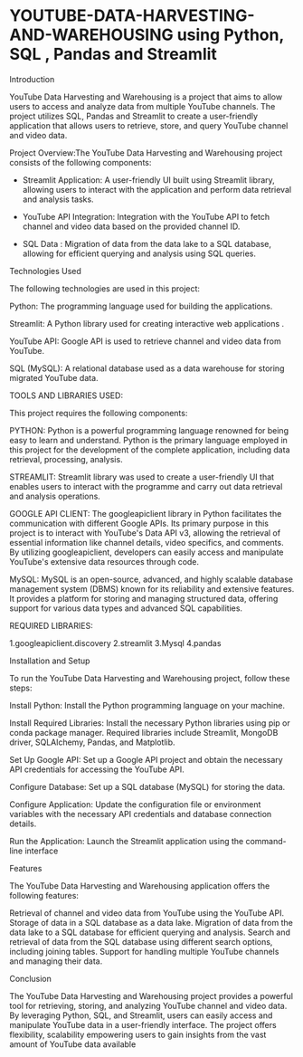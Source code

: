 # YOUTUBE-DATA-HARVESTING-AND-WAREHOUSING using Python, SQL , Pandas and Streamlit

Introduction

YouTube Data Harvesting and Warehousing is a project that aims to allow users to access and analyze data from multiple YouTube channels. The project utilizes SQL, Pandas and Streamlit to create a user-friendly application that allows users to retrieve, store, and query YouTube channel and video data.

Project Overview:The YouTube Data Harvesting and Warehousing project consists of the following components:

* Streamlit Application: A user-friendly UI built using Streamlit library, allowing users to interact with the application and perform data retrieval and analysis tasks.

* YouTube API Integration: Integration with the YouTube API to fetch channel and video data based on the provided channel ID.

* SQL Data : Migration of data from the data lake to a SQL database, allowing for efficient querying and analysis using SQL queries.

Technologies Used

The following technologies are used in this project:

Python: The programming language used for building the applications.

Streamlit: A Python library used for creating interactive web applications .

YouTube API: Google API is used to retrieve channel and video data from YouTube.

SQL (MySQL): A relational database used as a data warehouse for storing migrated YouTube data.

TOOLS AND LIBRARIES USED:

This project requires the following components:

PYTHON: Python is a powerful programming language renowned for being easy to learn and understand. Python is the primary language employed in this project for the development of the complete application, including data retrieval, processing, analysis.

STREAMLIT: Streamlit library was used to create a user-friendly UI that enables users to interact with the programme and carry out data retrieval and analysis operations.

GOOGLE API CLIENT: The googleapiclient library in Python facilitates the communication with different Google APIs. Its primary purpose in this project is to interact with YouTube's Data API v3, allowing the retrieval of essential information like channel details, video specifics, and comments. By utilizing googleapiclient, developers can easily access and manipulate YouTube's extensive data resources through code.

MySQL: MySQL is an open-source, advanced, and highly scalable database management system (DBMS) known for its reliability and extensive features. It provides a platform for storing and managing structured data, offering support for various data types and advanced SQL capabilities.

REQUIRED LIBRARIES:

1.googleapiclient.discovery
2.streamlit
3.Mysql
4.pandas

Installation and Setup

To run the YouTube Data Harvesting and Warehousing project, follow these steps:

Install Python: Install the Python programming language on your machine.

Install Required Libraries: Install the necessary Python libraries using pip or conda package manager. Required libraries include Streamlit, MongoDB driver, SQLAlchemy, Pandas, and Matplotlib.

Set Up Google API: Set up a Google API project and obtain the necessary API credentials for accessing the YouTube API.

Configure Database: Set up a  SQL database (MySQL) for storing the data.

Configure Application: Update the configuration file or environment variables with the necessary API credentials and database connection details.

Run the Application: Launch the Streamlit application using the command-line interface

Features

The YouTube Data Harvesting and Warehousing application offers the following features:

Retrieval of channel and video data from YouTube using the YouTube API.
Storage of data in a SQL database as a data lake.
Migration of data from the data lake to a SQL database for efficient querying and analysis.
Search and retrieval of data from the SQL database using different search options, including joining tables.
Support for handling multiple YouTube channels and managing their data.

Conclusion

The YouTube Data Harvesting and Warehousing project provides a powerful tool for retrieving, storing, and analyzing YouTube channel and video data. By leveraging Python, SQL, and Streamlit, users can easily access and manipulate YouTube data in a user-friendly interface. The project offers flexibility, scalability empowering users to gain insights from the vast amount of YouTube data available
